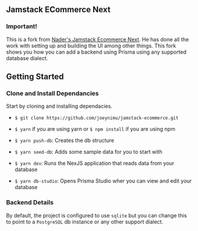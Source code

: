 ## Jamstack ECommerce Next

### Important!

This is a fork from [Nader's Jamstack Ecommerce Next](https://github.com/jamstack-cms/jamstack-ecommerce). He has done all the work with setting up and building the UI among other things. This fork shows you how you can add a backend using Prisma using any supported database dialect.

## Getting Started

### Clone and Install Dependancies

Start by cloning and installing dependacies.

- `$ git clone https://github.com/joeynimu/jamstack-ecommerce.git`

- `$ yarn` if you are using yarn or `$ npm install` if you are using npm

- `$ yarn push-db`: Creates the db structure
- `$ yarn seed-db`: Adds some sample data for you to start with
- `$ yarn dev`: Runs the NexJS application that reads data from your database
- `$ yarn db-studio`: Opens Prisma Studio wher you can view and edit your database

### Backend Details

By default, the project is configured to use `sqlite` but you can change this to point to a `PostgreSQL` db instance or any other support dialect.
